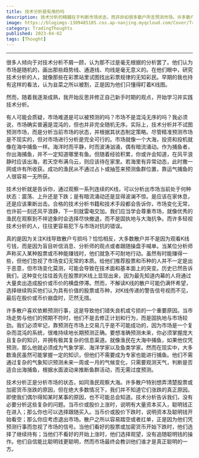 ```yaml
---
title: 技术分析是有用的吗
description: 技术分析的精髓在于判断市场状态，而并非如很多散户所言预测市场。许多散户想也不想，就把技术分析当作是彩票的玄学分析，这实际上仅仅是一种偏见而已。
image: https://blogimgs-1309485105.cos.ap-nanjing.myqcloud.com/Cover/Trade/2.jpg
category: TradingThoughts
published: 2023-04-02
tags: [Thought]
---
```

-----


很多人倾向于对技术分析不屑一顾，认为那不过是毫无根据的分析罢了。他们认为市场是随机的，画出那些趋势线、通道线、均线是毫无意义的。在他们眼中，研究技术分析的人，就像那些在彩票站里试图找出彩票规律的无知彩民。早期的我也持有这样的看法，认为韭菜之所以被割，正是因为他们只懂得盯着K线图。

然而，随着我逐渐成熟，我开始反思并修正自己新手时期的观点，开始学习并实践技术分析。

有人可能会质疑，市场难道是可以被预测的吗？市场不是混沌无序的吗？我必须说，市场确实普遍是混沌的，但也并非完全随机无序。实际上，技术分析并不试图预测市场，而是分析当前市场的状态，并根据其状态制定策略。尽管精准预测市场是不现实的，但对市场进行分析是完全可行的。市场就像一个大海，投资和投机就像在海中捕鱼一样。海洋时而平静，时而波涛汹涌，偶有暗流涌动。作为捕鱼者，你出海捕鱼，并不一定知道哪里有鱼。但随着经验积累，你或许会知道，在风平浪静时应该出海，若天空布满乌云，则应该待在家里。若海里有异常动态，此时撒一网或许有所收获。成功的渔民从不通过占卜或抽签来预测鱼群位置，靠运气捕鱼的人很容易一无所获。

技术分析就是告诉你，通过观察一系列连续的K线，可以分析出市场当前处于何种状态：震荡、上升还是下跌；是有暗流涌动还是显得波澜不惊。是应该在家休息，还是应该果断出击。合格的技术分析书籍和技术手段都会告诉你，市场变化无常，也许前一刻还风平浪静，下一刻就雷电交加。我们应当学会尊重市场，就像优秀的渔民在观察到不祥迹象时会选择尽快撤退，而不是固执地与大海抗争。而许多轻视技术分析的人，往往更容易犯下与市场对抗的错误。

真的是因为关注K线导致散户亏损吗？恰恰相反，大多数散户并不是因为观看K线亏钱，而是因为盲目听信消息、分析师的观点或者跟随操盘手喊单。当某位分析师声称买入某种股票或币种能赚钱时，他们就急不可耐地行动。虽然有时能赚得一些，但他们忽视了市场变幻无常的本质。给他们推荐股票和币种的人并不一定是出于恶意，但市场变化莫测，可能会导致在技术面和基本面上的突变。历史已然告诉我们，这种变化往往首先在股票的K线上显现出来，因为最先知道内幕的人将通过大量卖出造成股价或币价的横盘停滞。然而，不解读K线的散户可能仍满怀希望，选择继续购买他们认为具有价值的股票或币种，对K线传递的警告信号视而不见，最后在股价或币价崩盘时，茫然无措。

许多散户喜欢依赖预测行事，这是导致他们错失良机或亏损的一个重要原因。当市场走势与他们的预期不符时，他们不是去修正计划和行为，而是固执地与市场较劲。我们必须牢记，靠预测在市场上交易几乎是不可能成功的，因为市场是一个复杂而混沌的系统，很难持续地长期预测正确。要想准确预测未来，你必须掌握庞大且复杂的知识，并拥有极其复杂的信息渠道。就像渔民在大海中捕鱼，如果他仅凭预测，那么他就必须成为气象学家、海洋学家以及鱼类学家。然而在现实中，大多数渔民虽然可能掌握一定的知识，但他们不需要成为专家也能进行捕鱼。他们不需通过复杂的气象知识预测未来一周或一月的气候变化，只需要观测天气，判断是否适合出海捕鱼，根据水面波动来推断鱼群活动，而无需过度预测。

技术分析正是分析市场的状态，如同渔民观察大海。许多散户特别想弄清楚股票或加密货币涨跌的原因，但在绝大多数情况下，我们并不知道它们涨跌的真正原因。即使我们偶尔得知某时某事的原因，也不可能总会知道。技术分析告诉我们，没有必要分析这些复杂的问题。当币价或股价上涨时，说明有大量资本买入，聪明钱正在进入；那么你也可以选择跟随买入。当币价或股价下跌时，说明资本及聪明钱开始看空；那么你应考虑退出市场。散户之所以容易踏空或者扛单，正是因为他们凭预测行事而忽视了市场的信号。当他们看好的股票或加密货币开始下跌时，他们选择了继续持有；当他们不看好的开始上涨时，他们选择观望，没有追随聪明钱的操作。他们自信能比聪明钱更聪明，然而市场最终会教训他们谁才是真正聪明的一方。
